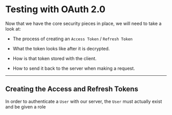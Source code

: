 # Testing with OAuth 2.0

Now that we have the core security pieces in place, 
we will need to take a look at:


- The process of creating an `Access Token` / `Refresh Token`


- What the token looks like after it is decrypted.


- How is that token stored with the client.


- How to send it back to the server when making a request.

---

## Creating the Access and Refresh Tokens

In order to authenticate a `User` with our server, the `User` must actually exist and be given a role


